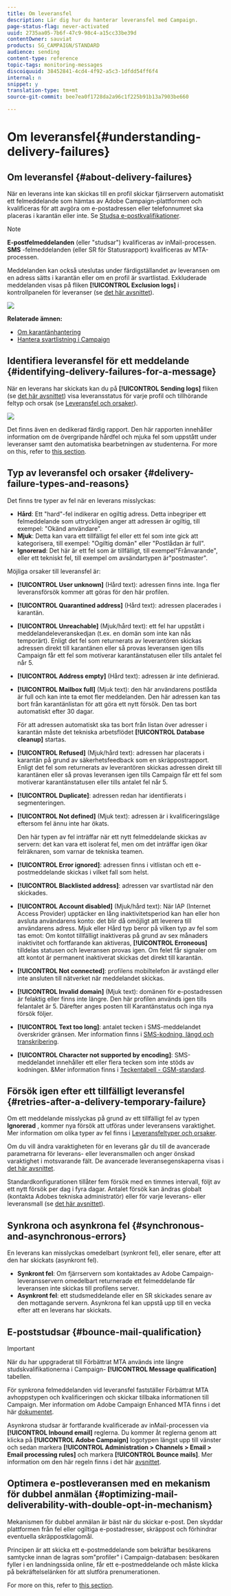 ```yaml
---
title: Om leveransfel
description: Lär dig hur du hanterar leveransfel med Campaign.
page-status-flag: never-activated
uuid: 2735aa05-7b6f-47c9-98c4-a15cc33be39d
contentOwner: sauviat
products: SG_CAMPAIGN/STANDARD
audience: sending
content-type: reference
topic-tags: monitoring-messages
discoiquuid: 38452841-4cd4-4f92-a5c3-1dfdd54ff6f4
internal: n
snippet: y
translation-type: tm+mt
source-git-commit: bee7ea0f1728da2a96c1f225b91b13a7903be660

---
```



# Om leveransfel{#understanding-delivery-failures}

## Om leveransfel {#about-delivery-failures}

När en leverans inte kan skickas till en profil skickar fjärrservern automatiskt ett felmeddelande som hämtas av Adobe Campaign-plattformen och kvalificeras för att avgöra om e-postadressen eller telefonnumret ska placeras i karantän eller inte. Se [Studsa e-postkvalifikationer](#bounce-mail-qualification).

>[!NOTE]
>
>**E-postfelmeddelanden** (eller &quot;studsar&quot;) kvalificeras av inMail-processen. **SMS** -felmeddelanden (eller SR för Statusrapport) kvalificeras av MTA-processen.

Meddelanden kan också uteslutas under färdigställandet av leveransen om en adress sätts i karantän eller om en profil är svartlistad. Exkluderade meddelanden visas på fliken **[!UICONTROL Exclusion logs]** i kontrollpanelen för leveranser (se [det här avsnittet](../../sending/using/monitoring-a-delivery.md#exclusion-logs)).

![](assets/exclusion_logs.png)

**Relaterade ämnen:**

* [Om karantänhantering](../../sending/using/understanding-quarantine-management.md)
* [Hantera svartlistning i Campaign](../../audiences/using/about-opt-in-and-opt-out-in-campaign.md)

## Identifiera leveransfel för ett meddelande {#identifying-delivery-failures-for-a-message}

När en leverans har skickats kan du på **[!UICONTROL Sending logs]** fliken (se [det här avsnittet](../../sending/using/monitoring-a-delivery.md#sending-logs)) visa leveransstatus för varje profil och tillhörande feltyp och orsak (se [Leveransfel och orsaker](#delivery-failure-types-and-reasons)).

![](assets/sending_logs.png)

Det finns även en dedikerad färdig rapport. Den här rapporten innehåller information om de övergripande hårdfel och mjuka fel som uppstått under leveranser samt den automatiska bearbetningen av studenterna. For more on this, refer to [this section](../../reporting/using/bounce-summary.md).

## Typ av leveransfel och orsaker {#delivery-failure-types-and-reasons}

Det finns tre typer av fel när en leverans misslyckas:

* **Hård**: Ett &quot;hard&quot;-fel indikerar en ogiltig adress. Detta inbegriper ett felmeddelande som uttryckligen anger att adressen är ogiltig, till exempel: &quot;Okänd användare&quot;.
* **Mjuk**: Detta kan vara ett tillfälligt fel eller ett fel som inte gick att kategorisera, till exempel: &quot;Ogiltig domän&quot; eller &quot;Postlådan är full&quot;.
* **Ignorerad**: Det här är ett fel som är tillfälligt, till exempel&quot;Frånvarande&quot;, eller ett tekniskt fel, till exempel om avsändartypen är&quot;postmaster&quot;.

Möjliga orsaker till leveransfel är:

* **[!UICONTROL User unknown]** (Hård text): adressen finns inte. Inga fler leveransförsök kommer att göras för den här profilen.
* **[!UICONTROL Quarantined address]** (Hård text): adressen placerades i karantän.
* **[!UICONTROL Unreachable]** (Mjuk/hård text): ett fel har uppstått i meddelandeleveranskedjan (t.ex. en domän som inte kan nås temporärt). Enligt det fel som returnerats av leverantören skickas adressen direkt till karantänen eller så provas leveransen igen tills Campaign får ett fel som motiverar karantänstatusen eller tills antalet fel når 5.
* **[!UICONTROL Address empty]** (Hård text): adressen är inte definierad.
* **[!UICONTROL Mailbox full]** (Mjuk text): den här användarens postlåda är full och kan inte ta emot fler meddelanden. Den här adressen kan tas bort från karantänlistan för att göra ett nytt försök. Den tas bort automatiskt efter 30 dagar.

   För att adressen automatiskt ska tas bort från listan över adresser i karantän måste det tekniska arbetsflödet **[!UICONTROL Database cleanup]** startas.

* **[!UICONTROL Refused]** (Mjuk/hård text): adressen har placerats i karantän på grund av säkerhetsfeedback som en skräppostrapport. Enligt det fel som returnerats av leverantören skickas adressen direkt till karantänen eller så provas leveransen igen tills Campaign får ett fel som motiverar karantänstatusen eller tills antalet fel når 5.
* **[!UICONTROL Duplicate]**: adressen redan har identifierats i segmenteringen.
* **[!UICONTROL Not defined]** (Mjuk text): adressen är i kvalificeringsläge eftersom fel ännu inte har ökats.

   Den här typen av fel inträffar när ett nytt felmeddelande skickas av servern: det kan vara ett isolerat fel, men om det inträffar igen ökar felräknaren, som varnar de tekniska teamen.

* **[!UICONTROL Error ignored]**: adressen finns i vitlistan och ett e-postmeddelande skickas i vilket fall som helst.
* **[!UICONTROL Blacklisted address]**: adressen var svartlistad när den skickades.
* **[!UICONTROL Account disabled]** (Mjuk/hård text): När IAP (Internet Access Provider) upptäcker en lång inaktivitetsperiod kan han eller hon avsluta användarens konto: det blir då omöjligt att leverera till användarens adress. Mjuk eller Hård typ beror på vilken typ av fel som tas emot: Om kontot tillfälligt inaktiveras på grund av sex månaders inaktivitet och fortfarande kan aktiveras, **[!UICONTROL Erroneous]** tilldelas statusen och leveransen provas igen. Om felet får signaler om att kontot är permanent inaktiverat skickas det direkt till karantän.
* **[!UICONTROL Not connected]**: profilens mobiltelefon är avstängd eller inte ansluten till nätverket när meddelandet skickas.
* **[!UICONTROL Invalid domain]** (Mjuk text): domänen för e-postadressen är felaktig eller finns inte längre. Den här profilen används igen tills felantalet är 5. Därefter anges posten till Karantänstatus och inga nya försök följer.
* **[!UICONTROL Text too long]**: antalet tecken i SMS-meddelandet överskrider gränsen. Mer information finns i [SMS-kodning, längd och transkribering](../../administration/using/configuring-sms-channel.md#sms-encoding--length-and-transliteration).
* **[!UICONTROL Character not supported by encoding]**: SMS-meddelandet innehåller ett eller flera tecken som inte stöds av kodningen. &amp;Mer information finns i [Teckentabell - GSM-standard](../../administration/using/configuring-sms-channel.md#table-of-characters---gsm-standard).

## Försök igen efter ett tillfälligt leveransfel {#retries-after-a-delivery-temporary-failure}

Om ett meddelande misslyckas på grund av ett tillfälligt fel av typen **Ignorerad** , kommer nya försök att utföras under leveransens varaktighet. Mer information om olika typer av fel finns i [Leveransfeltyper och orsaker](#delivery-failure-types-and-reasons).

Om du vill ändra varaktigheten för en leverans går du till de avancerade parametrarna för leverans- eller leveransmallen och anger önskad varaktighet i motsvarande fält. De avancerade leveransegenskaperna visas i [det här avsnittet](../../administration/using/configuring-email-channel.md#validity-period-parameters).

Standardkonfigurationen tillåter fem försök med en timmes intervall, följt av ett nytt försök per dag i fyra dagar. Antalet försök kan ändras globalt (kontakta Adobes tekniska administratör) eller för varje leverans- eller leveransmall (se [det här avsnittet](../../administration/using/configuring-email-channel.md#sending-parameters)).

## Synkrona och asynkrona fel {#synchronous-and-asynchronous-errors}

En leverans kan misslyckas omedelbart (synkront fel), eller senare, efter att den har skickats (asynkront fel).

* **Synkront fel**: Om fjärrservern som kontaktades av Adobe Campaign-leveransservern omedelbart returnerade ett felmeddelande får leveransen inte skickas till profilens server.
* **Asynkront fel**: ett studsmeddelande eller en SR skickades senare av den mottagande servern. Asynkrona fel kan uppstå upp till en vecka efter att en leverans har skickats.

## E-poststudsar {#bounce-mail-qualification}

<!--Delivery failure error messages (or "SMTP bounce responses") are picked up by the Adobe Campaign platform and then processed and qualified as **Hard**, **Soft**, or **Ignored** using the **[!UICONTROL Delivery log qualification]** database.

//Delivery failure error messages (or "bounces") are picked up by the Adobe Campaign platform and qualified by the inMail process to enrich the list of email management rules.(applies to asynchronous (out-of-band) bounces)

This list is available to administrators only and contains all the rules used by Adobe Campaign to qualify delivery failures.-->

>[!IMPORTANT]
>
>När du har uppgraderat till Förbättrat MTA används inte längre studskvalifikationerna i Campaign- **[!UICONTROL Message qualification]** tabellen.

För synkrona felmeddelanden vid leveransfel fastställer Förbättrat MTA avhoppstypen och kvalificeringen och skickar tillbaka informationen till Campaign. Mer information om Adobe Campaign Enhanced MTA finns i det här [dokumentet](https://helpx.adobe.com/campaign/kb/campaign-enhanced-mta.html).

Asynkrona studsar är fortfarande kvalificerade av inMail-processen via **[!UICONTROL Inbound email]** reglerna. Du kommer åt reglerna genom att klicka på **[!UICONTROL Adobe Campaign]** logotypen längst upp till vänster och sedan markera **[!UICONTROL Administration > Channels > Email > Email processing rules]** och markera **[!UICONTROL Bounce mails]**. Mer information om den här regeln finns i det här [avsnittet](../../administration/using/configuring-email-channel.md#email-processing-rules).

<!--Bounces can have the following qualification statuses:

* **[!UICONTROL To qualify]**: the bounce mail needs to be qualified. Qualification must be done by the Deliverability team to ensure that the platform deliverability functions correctly. As long as it is not qualified, the bounce mail is not used to enrich the list of email processing rules.
* **[!UICONTROL Keep]**: the bounce mail was qualified and will be used by the **Update for deliverability** workflow to be compared to existing email processing rules and enrich the list.
* **[!UICONTROL Ignore]**: the bounce mail was qualified but will not be used by the **Update for deliverability** workflow. So it will not be sent to the client instances.

To list the various bounces and their associated error types et reasons, click the **[!UICONTROL Adobe Campaign]** logo, in the top left, then select **[!UICONTROL Administration > Channels > Quarantines > Message qualification]**.

![](assets/qualification.png)-->

## Optimera e-postleveransen med en mekanism för dubbel anmälan {#optimizing-mail-deliverability-with-double-opt-in-mechanism}

Mekanismen för dubbel anmälan är bäst när du skickar e-post. Den skyddar plattformen från fel eller ogiltiga e-postadresser, skräppost och förhindrar eventuella skräppostklagomål.

Principen är att skicka ett e-postmeddelande som bekräftar besökarens samtycke innan de lagras som&quot;profiler&quot; i Campaign-databasen: besökaren fyller i en landningssida online, får ett e-postmeddelande och måste klicka på bekräftelselänken för att slutföra prenumerationen.

For more on this, refer to [this section](../../channels/using/setting-up-a-double-opt-in-process.md).
